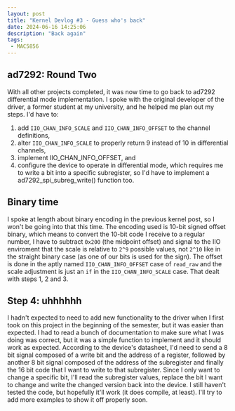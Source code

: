 ```yaml
---
layout: post
title: "Kernel Devlog #3 - Guess who's back"
date: 2024-06-16 14:25:06
description: "Back again"
tags: 
 - MAC5856
---
```


## ad7292: Round Two
With all other projects completed, it was now time to go back to ad7292 differential mode implementation. I spoke with the original developer of the driver, a former student at my university, and he helped me plan out my steps. I'd have to:
1. add ```IIO_CHAN_INFO_SCALE``` and ```IIO_CHAN_INFO_OFFSET``` to the channel definitions,
2. alter ```IIO_CHAN_INFO_SCALE``` to properly return 9 instead of 10 in differential channels,
3. implement IIO_CHAN_INFO_OFFSET, and
4. configure the device to operate in differential mode, which requires me to write a bit into a specific subregister, so I'd have to implement a ad7292_spi_subreg_write() function too.

## Binary time
I spoke at length about binary encoding in the previous kernel post, so I won't be going into that this time. The encoding used is 10-bit signed offset binary, which means to convert the 10-bit code I receive to a regular number, I have to subtract ```0x200``` (the midpoint offset) and signal to the IIO enviroment that the scale is relative to ```2^9``` possible values, not ```2^10``` like in the straight binary case (as one of our bits is used for the sign).  The offset is done in the aptly named ```IIO_CHAN_INFO_OFFSET``` case of ```read_raw``` and the scale adjustment is just an ```if``` in the ```IIO_CHAN_INFO_SCALE``` case. That dealt with steps 1, 2 and 3.

## Step 4: uhhhhhh
I hadn't expected to need to add new functionality to the driver when I first took on this project in the beginning of the semester, but it was easier than expected. I had to read a bunch of documentation to make sure what I was doing was correct, but it was a simple function to implement and it should work as expected. According to the device's datasheet, I'd need to send a 8 bit signal composed of a write bit and the address of a register, followed by another 8 bit signal composed of the address of the subregister and finally the 16 bit code that I want to write to that subregister. Since I only want to change a specific bit, I'll read the subregister values, replace the bit I want to change and write the changed version back into the device. I still haven't tested the code, but hopefully it'll work (it does compile, at least). I'll try to add more examples to show it off properly soon.